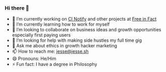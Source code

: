 ### Hi there 👋

- 🔭 I’m currently working on [CI Notify](https://www.cinotify.cc/) and other projects at [Free in Fact](https://www.freeinfact.com/)
- 🌱 I’m currently learning how to work for myself
- 👯 I’m looking to collaborate on business ideas and growth opportunities especially first paying users
- 🤔 I’m looking for help with making side hustles my full time gig
- 💬 Ask me about ethics in growth hacker marketing
- 📫 How to reach me: jesse@jesse.sh
- 😄 Pronouns: He/Him
- ⚡ Fun fact: I have a degree in Philosophy

